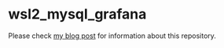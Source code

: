# wsl2_mysql_grafana

Please check [my blog post](http://jurjanbrust.nl/posts/programming/wsl/azurequeue/) for information about this repository.
